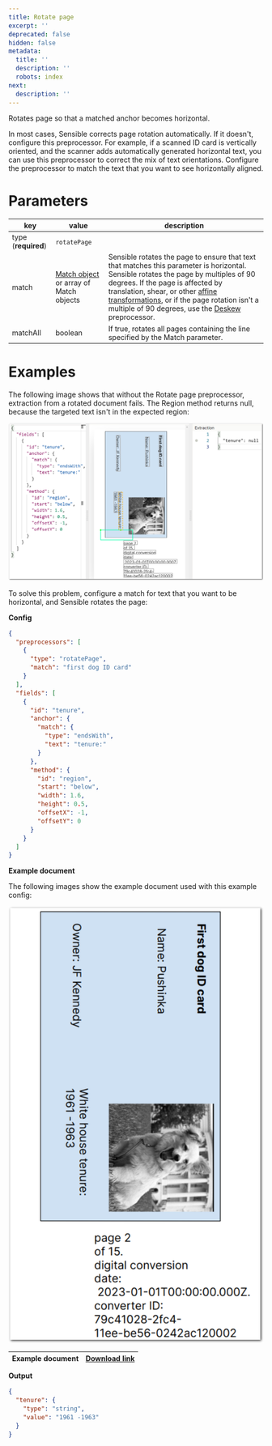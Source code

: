 ```yaml
---
title: Rotate page
excerpt: ''
deprecated: false
hidden: false
metadata:
  title: ''
  description: ''
  robots: index
next:
  description: ''
---
```

Rotates page so that a matched anchor becomes horizontal.

In most cases, Sensible corrects page rotation automatically. If it doesn't, configure this preprocessor. For example, if a scanned ID card is vertically oriented, and the scanner adds automatically generated horizontal text, you can use this preprocessor to correct the mix of text orientations. Configure the preprocessor to match the text that you want to see horizontally aligned.

Parameters
====

| key                 | value                                               | description                                                  |
| ------------------- | --------------------------------------------------- | ------------------------------------------------------------ |
| type (**required**) | `rotatePage`                                        |                                                              |
| match               | [Match object](doc:match) or array of Match objects | Sensible rotates the page to ensure that text that matches this parameter is horizontal.  Sensible rotates the page by multiples of 90 degrees. If the page is affected by translation, shear, or other [affine transformations](https://homepages.inf.ed.ac.uk/rbf/HIPR2/affine.htm), or if the page rotation isn't a multiple of 90 degrees, use the [Deskew](doc:deskew) preprocessor. |
| matchAll            | boolean                                             | If true, rotates all pages containing the line specified by the Match parameter. |

Examples
====

The following image shows that without the Rotate page preprocessor, extraction from a rotated document fails. The Region method returns null, because the targeted text isn't in the expected region:

![Click to enlarge](https://raw.githubusercontent.com/sensible-hq/sensible-docs/main/readme-sync/assets/v0/images/final/rotate_page_1.png)

To solve this problem, configure a match for text that you want to be horizontal, and Sensible rotates the page:

**Config**

```json
{
  "preprocessors": [
    {
      "type": "rotatePage",
      "match": "first dog ID card"
    }
  ],
  "fields": [
    {
      "id": "tenure",
      "anchor": {
        "match": {
          "type": "endsWith",
          "text": "tenure:"
        }
      },
      "method": {
        "id": "region",
        "start": "below",
        "width": 1.6,
        "height": 0.5,
        "offsetX": -1,
        "offsetY": 0
      }
    }
  ]
}
```

**Example document**

The following images show the example document used with this example config:

![Click to enlarge](https://raw.githubusercontent.com/sensible-hq/sensible-docs/main/readme-sync/assets/v0/images/final/rotate_page_2.png)

| Example document | [Download link](https://raw.githubusercontent.com/sensible-hq/sensible-docs/main/readme-sync/assets/v0/pdfs/rotate_page.pdf) |
| ------------------------------------------ | ------------------------------------------------------------ |

**Output**

```json
{
  "tenure": {
    "type": "string",
    "value": "1961 -1963"
  }
}
```